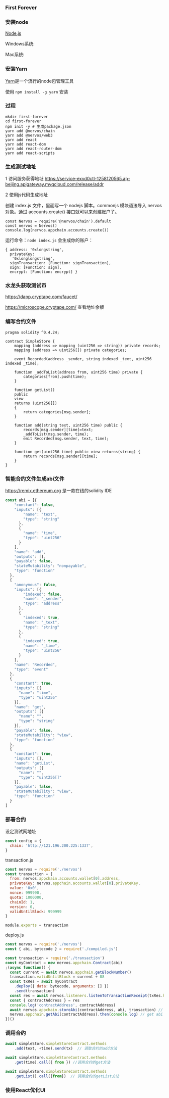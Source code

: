 ### First Forever

### 安装node
[Node.js](https://nodejs.org/)

Windows系统:

Mac系统:

### 安装Yarn

[Yarn](https://yarnpkg.com/)是一个流行的node包管理工具

使用 `npm install -g yarn` 安装

### 过程

```
mkdir first-forever
cd first-forever
npm init -y # 生成package.json
yarn add @nervos/chain
yarn add @nervos/web3
yarn add react
yarn add react-dom
yarn add react-router-dom
yarn add react-scripts
```

### 生成测试地址

1 访问服务获得地址
 https://service-exvd0ctl-1258120565.ap-beijing.apigateway.myqcloud.com/release/addr

2 使用js代码生成地址

创建 index.js 文件，里面写一个 nodejs 脚本。commonjs 模块语法导入 nervos 对象。通过 accounts.create() 接口就可以来创建账户了。

```
const Nervos = require('@nervos/chain').default
const nervos = Nervos()
console.log(nervos.appchain.accounts.create())
```

运行命令：`node index.js` 会生成你的账户：
```
{ address: '0xlongstring',
  privateKey:
   '0xlonglongstring',
  signTransaction: [Function: signTransaction],
  sign: [Function: sign],
  encrypt: [Function: encrypt] }
```

### 水龙头获取测试币

https://dapp.cryptape.com/faucet/

https://microscope.cryptape.com/ 查看地址余额


### 编写合约文件

```solidity
pragma solidity ^0.4.24;

contract SimpleStore {
    mapping (address => mapping (uint256 => string)) private records;
    mapping (address => uint256[]) private categories;

    event Recorded(address _sender, string indexed _text, uint256 indexed _time);

    function _addToList(address from, uint256 time) private {
        categories[from].push(time);
    }

    function getList()
    public
    view
    returns (uint256[])
    {
        return categories[msg.sender];
    }

    function add(string text, uint256 time) public {
        records[msg.sender][time]=text;
        _addToList(msg.sender, time);
        emit Recorded(msg.sender, text, time);
    }

    function get(uint256 time) public view returns(string) {
        return records[msg.sender][time];
    }
}
```

### 智能合约文件生成abi文件

https://remix.ethereum.org 是一款在线的solidity IDE


```js
const abi = [{
    "constant": false,
    "inputs": [{
        "name": "text",
        "type": "string"
      },
      {
        "name": "time",
        "type": "uint256"
      }
    ],
    "name": "add",
    "outputs": [],
    "payable": false,
    "stateMutability": "nonpayable",
    "type": "function"
  },
  {
    "anonymous": false,
    "inputs": [{
        "indexed": false,
        "name": "_sender",
        "type": "address"
      },
      {
        "indexed": true,
        "name": "_text",
        "type": "string"
      },
      {
        "indexed": true,
        "name": "_time",
        "type": "uint256"
      }
    ],
    "name": "Recorded",
    "type": "event"
  },
  {
    "constant": true,
    "inputs": [{
      "name": "time",
      "type": "uint256"
    }],
    "name": "get",
    "outputs": [{
      "name": "",
      "type": "string"
    }],
    "payable": false,
    "stateMutability": "view",
    "type": "function"
  },
  {
    "constant": true,
    "inputs": [],
    "name": "getList",
    "outputs": [{
      "name": "",
      "type": "uint256[]"
    }],
    "payable": false,
    "stateMutability": "view",
    "type": "function"
  }
]
```

### 部署合约

设定测试网地址

```js
const config = {
  chain: 'http://121.196.200.225:1337',
}
```

transaction.js

```js
const nervos = require('./nervos')
const transaction = {
  from: nervos.appchain.accounts.wallet[0].address,
  privateKey: nervos.appchain.accounts.wallet[0].privateKey,
  value: '0x0',
  nonce: 999990,
  quota: 1000000,
  chainId: 1,
  version: 0,
  validUntilBlock: 999999
}

module.exports = transaction
```

deploy.js

```js
const nervos = require('./nervos')
const { abi, bytecode } = require('./compiled.js')

const transaction = require('./transaction')
const myContract = new nervos.appchain.Contract(abi)
;(async function() {
  const current = await nervos.appchain.getBlockNumber()
  transaction.validUntilBlock = current + 88
  const txRes = await myContract
    .deploy({ data: bytecode, arguments: [] })
    .send(transaction)
  const res = await nervos.listeners.listenToTransactionReceipt(txRes.hash)
  const { contractAddress } = res
  console.log('contractAddress', contractAddress)
  await nervos.appchain.storeAbi(contractAddress, abi, transaction) // store abi on the chain
  nervos.appchain.getAbi(contractAddress).then(console.log) // get abi from the chain
})()
```


### 调用合约

```js
await simpleStore.simpleStoreContract.methods
    .add(text, +time).send(tx)  // 调取合约的add方法

await simpleStore.simpleStoreContract.methods
    .get(time).call({ from }) //调用合约的get方法

await simpleStore.simpleStoreContract.methods
    .getList().call({from})  // 调用合约的getList方法
```


### 使用React优化UI
